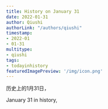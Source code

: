 ```yaml
---
title: History on January 31
date: 2022-01-31
author: Qiushi 
authorLink: "/authors/qiushi"
timestamp: 
- 2022-01
- 01-31
multitype: 
- qiushi
tags: 
- todayinhistory
featuredImagePreview: '/img/icon.png'
---
```









历史上的1月31日，

January 31 in history, 

<!--more-->

